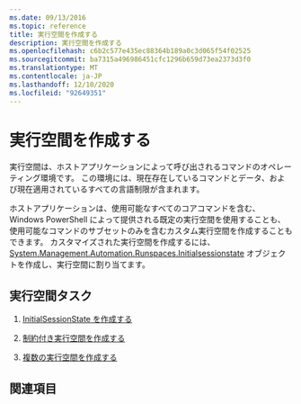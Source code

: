 ```yaml
---
ms.date: 09/13/2016
ms.topic: reference
title: 実行空間を作成する
description: 実行空間を作成する
ms.openlocfilehash: c6b2c577e435ec88364b189a0c3d065f54f02525
ms.sourcegitcommit: ba7315a496986451cfc1296b659d73ea2373d3f0
ms.translationtype: MT
ms.contentlocale: ja-JP
ms.lasthandoff: 12/10/2020
ms.locfileid: "92649351"
---
```

# <a name="creating-runspaces"></a>実行空間を作成する

実行空間は、ホストアプリケーションによって呼び出されるコマンドのオペレーティング環境です。 この環境には、現在存在しているコマンドとデータ、および現在適用されているすべての言語制限が含まれます。

 ホストアプリケーションは、使用可能なすべてのコアコマンドを含む、Windows PowerShell によって提供される既定の実行空間を使用することも、使用可能なコマンドのサブセットのみを含むカスタム実行空間を作成することもできます。 カスタマイズされた実行空間を作成するには、 [System.Management.Automation.Runspaces.Initialsessionstate](/dotnet/api/System.Management.Automation.Runspaces.InitialSessionState) オブジェクトを作成し、実行空間に割り当てます。

## <a name="runspace-tasks"></a>実行空間タスク

1. [InitialSessionState を作成する](./creating-an-initialsessionstate.md)

2. [制約付き実行空間を作成する](./creating-a-constrained-runspace.md)

3. [複数の実行空間を作成する](./creating-multiple-runspaces.md)

## <a name="see-also"></a>関連項目
